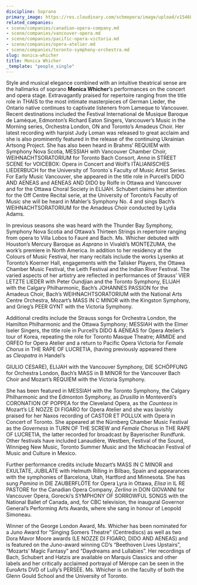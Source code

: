 ```yaml
---
discipline: Soprano
primary_image: https://res.cloudinary.com/schmopera/image/upload/v1546832605/media/2019/01/WHICHER-PHOTO%202.jpg
related_companies:
- scene/companies/canadian-opera-company.md
- scene/companies/vancouver-opera.md
- scene/companies/pacific-opera-victoria.md
- scene/companies/opera-atelier.md
- scene/companies/toronto-symphony-orchestra.md
slug: monica-whicher
title: Monica Whicher
_template: "people_single"
---
```

Style and musical elegance combined with an intuitive theatrical sense are the hallmarks of soprano **Monica Whicher**‘s performances on the concert and opera stage. Extravagantly praised for repertoire ranging from the title role in THAIS to the most intimate masterpieces of German Lieder, the Ontario native continues to captivate listeners from Lameque to Vancouver. Recent destinations included the Festival International de Musique Baroque de Lamèque, Edmonton’s Richard Eaton Singers, Vancouver’s Music in the Morning series, Orchestra London, ON and Toronto’s Amadeus Choir. Her latest recording with harpist Judy Loman was released to great acclaim and she is also prominently featured in the release of the continuing Ukrainian Artsong Project. She has also been heard in Brahms’ REQUIEM with Symphony Nova Scotia, MESSIAH with Vancouver Chamber Choir, WEIHNACHTSORATORIUM for Toronto Bach Consort, _Anna_ in STREET SCENE for VOICEBOX: Opera in Concert and Wolf’s ITALIANISCHES LIEDERBUCH for the University of Toronto\`s Faculty of Music Artist Series. For Early Music Vancouver, she appeared in the title role in Purcell’s DIDO AND AENEAS and AENEAS AND DIDO by Rolfe in Ottawa and Vancouver and for the Ottawa Choral Society in ELIJAH. Schubert claims her attention for the Off Centre Recital serie, at the University of Toronto’s Faculty of Music she will be heard in Mahler’s Symphony No. 4 and sings Bach’s WEIHNACHTSORATORIUM for the Amadeus Choir conducted by Lydia Adams.

In previous seasons she was heard with the Thunder Bay Symphony, Symphony Nova Scotia and Ottawa’s Thirteen Strings in repertoire ranging from opera to Villa Lobos to Fauré and Bach. Ms. Whicher debuted with Houston’s Mercury Baroque as _Asprano_ in Vivaldi’s MONTEZUMA, the work’s premiere in North America. In addition to her residency at the Colours of Music Festival, her many recitals include the works Lysenko at Toronto’s Koerner Hall, engagements with the Talisker Players, the Ottawa Chamber Music Festival, the Leith Festival and the Indian River Festival. The varied aspects of her artistry are reflected in performances of Strauss’ VIER LETZTE LIEDER with Peter Oundjian and the Toronto Symphony, ELIJAH with the Calgary Philharmonic, Bach’s JOHANNES PASSION for the Amadeus Choir, Bach’s WEIHNACHTSORATORIUM with the National Arts Centre Orchestra, Mozart’s MASS IN C MINOR with the Kingston Symphony, and Grieg’s PEER GYNT with the Victoria Symphony.

Additional credits include the Strauss songs for Orchestra London, the Hamilton Philharmonic and the Ottawa Symphony; MESSIAH with the Elmer Iseler Singers, the title role in Purcell’s DIDO & AENEAS for Opera Atelier’s tour of Korea, repeating the role for Toronto Masque Theatre; ARMIDE and ORFEO for Opera Atelier and a return to Pacific Opera Victoria for _Female Chorus_ in THE RAPE OF LUCRETIA, (having previously appeared there as _Cleopatra_ in Handel’s

GIULIO CESARE), ELIJAH with the Vancouver Symphony, DIE SCHÖPFUNG for Orchestra London, Bach’s MASS in B MINOR for the Vancouver Bach Choir and Mozart’s REQUIEM with the Victoria Symphony.

She has been featured in MESSIAH with the Toronto Symphony, the Calgary Philharmonic and the Edmonton Symphony, as _Drusilla_ in Monteverdi’s CORONATION OF POPPEA for the Cleveland Opera, as the _Countess_ in Mozart’s LE NOZZE DI FIGARO for Opera Atelier and she was lavishly praised for her Naxos recording of CASTOR ET POLLUX with Opera in Concert of Toronto. She appeared at the Nürnberg Chamber Music Festival as the _Governess_ in TURN OF THE SCREW and _Female Chorus_ in THE RAPE OF LUCRETIA, the latter recorded for broadcast by Bayerischer Rundfunk. Other festivals have included Lanaudière, Westben, Festival of the Sound, Winnipeg New Music, Toronto Summer Music and the Michoacàn Festival of Music and Culture in Mexico.

Further performance credits include Mozart’s MASS IN C MINOR and EXULTATE, JUBILATE with Helmuth Rilling in Bilbao, Spain and appearances with the symphonies of Barcelona, Utah, Hartford and Minnesota. She has sung _Pamina_ in DIE ZAUBERFLÖTE for Opera Lyra in Ottawa, _Elisa_ in IL RE PASTORE for the Canadian Opera Company, _Zerlina_ in DON GIOVANNI for Vancouver Opera, Gorecki’s SYMPHONY OF SORROWFUL SONGS with the National Ballet of Canada, and, for CBC television, the inaugural Governor General’s Performing Arts Awards, where she sang in honour of Leopold Simoneau.                                                                      

Winner of the George London Award, Ms. Whicher has been nominated for a Juno Award for “Singing Somers Theatre” (Centrediscs) as well as two Dora Mavor Moore awards (LE NOZZE DI FIGARO, DIDO AND AENEAS) and is featured on the Juno-award winning CD’s “Beethoven Lives Upstairs”, “Mozarts’ Magic Fantasy” and “Daydreams and Lullabies”. Her recordings of Bach, Schubert and Hatzis are available on Marquis Classics and other labels and her critically acclaimed portrayal of Mérope can be seen in the EuroArts DVD of Lully’s PERSÉE. Ms. Whicher is on the faculty of both the Glenn Gould School and the University of Toronto. 